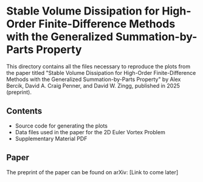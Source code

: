 # Stable Volume Dissipation for High-Order Finite-Difference Methods with the Generalized Summation-by-Parts Property

This directory contains all the files necessary to reproduce the plots from the paper titled "Stable Volume Dissipation for High-Order Finite-Difference Methods with the Generalized Summation-by-Parts Property" by Alex Bercik, David A. Craig Penner, and David W. Zingg, published in 2025 (preprint).

## Contents

- Source code for generating the plots
- Data files used in the paper for the 2D Euler Vortex Problem
- Supplementary Material PDF

## Paper

The preprint of the paper can be found on arXiv: [Link to come later]
